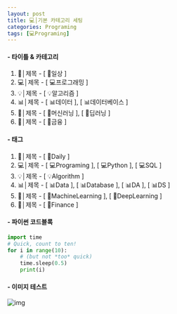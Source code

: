 ```yaml
---
layout: post
title: 💻│기본 카테고리 세팅
categories: Programing
tags: [💻Programing]
---
```


#### - 타이틀 & 카테고리  

1. 🦄│제목 - [ 🦄일상 ] 
2. 💻│제목 - [ 💻프로그래밍 ] 
3. 💡│제목 - [ 💡알고리즘 ] 
4. 📊│제목 - [ 📊데이터 ], [ 📊데이터베이스 ]  
5. 🚀│제목 - [ 🚀머신러닝 ], [ 🚀딥러닝 ] 
6. 💎│제목 - [ 💎금융 ]  


#### - 태그
 
1. 🦄│제목 - [ 🦄Daily ]  
2. 💻│제목 - [ 💻Programing ], [ 💻Python ], [ 💻SQL ]   
3. 💡│제목 - [ 💡Algorithm ]   
4. 📊│제목 - [ 📊Data ], [ 📊Database ], [ 📊DA ], [ 📊DS ]  
5. 🚀│제목 - [ 🚀MachineLearning ], [ 🚀DeepLearning ]  
6. 💎│제목 - [ 💎Finance ] 


#### - 파이썬 코드블록

~~~python
import time
# Quick, count to ten!
for i in range(10):
    # (but not *too* quick)
    time.sleep(0.5)
    print(i)
~~~

#### - 이미지 테스트

![img](https://s3-media3.fl.yelpcdn.com/bphoto/cQ1Yoa75m2yUFFbY2xwuqw/348s.jpg)
